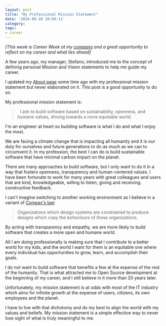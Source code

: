 ```yaml
---
layout: post
title: "My Professional Mission Statement"
date: '2024-09-10 10:09:11'
category: 
tags:
- career
---
```


_[This week is Career Week at my [company](https://www.redhat.com/) and a great opportunity to reflect on my career and what lies ahead]_

A few years ago, my manager, Stefano, introduced me to the concept of defining personal Mission and Vision statements to help me guide my career.

I updated my [About page](/about/) some time ago with my professional mission statement but never elaborated on it.
This post is a good opportunity to do so.

My professional mission statement is:

> <i class="fa fa-quote-left"></i>&nbsp;&nbsp;I aim to build software based on sustainability, openness, and humane values, driving towards a more equitable world.&nbsp;&nbsp;<i class="fa fa-quote-right"></i>

I'm an engineer at heart so building software is what I do and what I enjoy the most.

We are facing a climate change that is impacting all humanity and it is our duty for ourselves and future generations to do as much as we can to circumvent it. In my profession, the best I can do is build sustainable software that have minimal carbon impact on the planet.

There are many approaches to build software, but I only want to do it in a way that fosters openness, transparency and human-centered values. I have been fortunate to work for many years with great colleagues and users that are kind, knowledgeable, willing to listen, giving and receiving constructive feedback. 

I can't imagine switching to another working environment as I believe in a variant of [Conway's law](https://en.wikipedia.org/wiki/Conway%27s_law):

> Organizations which design systems are constrained to produce designs which copy the _behaviours_ of these organizations.

By acting with transparency and empathy, we are more likely to build software that creates a more open and humane world.

All I am doing professionally is making sure that I contribute to a better world for my kids, and the world I want for them is an equitable one where every individual has opportunities to grow, learn, and accomplish their goals.

I do not want to build software that benefits a few at the expense of the rest of the humanity.
That is what attracted me to Open Source development at the beginning of my career, and I still believe in it more than 20 years later.

Unfortunately, my mission statement is at odds with most of the IT industry which aims for infinite growth at the expense of users, citizens, its own employees and the planet.

I have to live with that dichotomy and do my best to align the world with my values and beliefs.
My mission statement is a simple effective way to never lose sight of what is truly meaningful to me.



